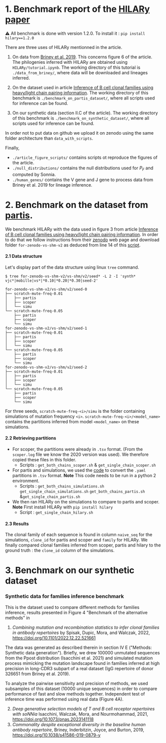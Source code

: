 # 1. Benchmark report of the [HILARy paper](https://doi.org/10.1101/2022.12.22.521661)

:warning: All benchmark is done with version 1.2.0. To install it :
`pip install hilary==1.2.0`

There are three uses of HILARy mentionned in the article.

1. On data from [Briney et al. 2019](https://www.nature.com/articles/s41586-019-0879-y). This concerns figure 6 of the article. The philogenies inferred with HILARy are obtained using `HILARy/tutorial.ipynb`. The working directory of this tutorial is `./data_from_briney/`, where data will be downloaded and lineages inferred.

2. On the dataset used in article [Inference of B cell clonal families using heavy/light chain pairing information](https://journals.plos.org/ploscompbiol/article?id=10.1371/journal.pcbi.1010723). The working directory of this benchmark is `./benchmark_on_partis_dataset/`, where all scripts used for inference can be found.

3. On our synthetic data (section II.C of the article). The working directory of this benchmark is `./benchmark_on_synthetic_dataset/`, where all scripts used for inference can be found.

In order not to put data on github we upload it on zenodo using the same folder architecture than `data_with_scripts`.

Finally,
- `./article_figure_scripts/` contains scripts ot reproduce the figures of the article.
- `./null_distributions/` contains the null distributions used for $P_F$ and computed by Sonnia.
- `./human_genes/` contains the V gene and J gene to process data from Briney et al. 2019 for lineage inference.


# 2. Benchmark on the dataset from [partis](https://journals.plos.org/ploscompbiol/article?id=10.1371/journal.pcbi.1010723).

We benchmark HILARy with the data used in figure 3 from article [Inference of B cell clonal families using heavy/light chain pairing information](https://journals.plos.org/ploscompbiol/article?id=10.1371/journal.pcbi.1010723). In order to do that we follow instructions from their [zenodo](https://zenodo.org/records/6998443) web page and download folder `for-zenodo-vs-shm-v2` as deduced from line 14 of this [script](https://github.com/psathyrella/partis/blob/7c7ec8981ca55bdaf8139fb5692a56382f050dca/bin/run-paired-loci.sh).


#### 2.1 Data structure

Let's display part of the data structure using linux `tree` command.

`$ tree for-zenodo-vs-shm-v2/vs-shm/v2/seed* -L 2 -I 'synth* vjc*|mobille|vs*|*0.10|*0.20|*0.30|seed-2'`

```
for-zenodo-vs-shm-v2/vs-shm/v2/seed-0
├── scratch-mute-freq-0.01
│   ├── partis
│   ├── scoper
│   └── simu
└── scratch-mute-freq-0.05
    ├── partis
    ├── scoper
    └── simu
for-zenodo-vs-shm-v2/vs-shm/v2/seed-1
├── scratch-mute-freq-0.01
│   ├── partis
│   ├── scoper
│   └── simu
└── scratch-mute-freq-0.05
    ├── partis
    ├── scoper
    └── simu
for-zenodo-vs-shm-v2/vs-shm/v2/seed-2
├── scratch-mute-freq-0.01
│   ├── partis
│   ├── scoper
│   └── simu
└── scratch-mute-freq-0.05
    ├── partis
    ├── scoper
    └── simu
```

For three seeds, `scratch-mute-freq-<i>/simu` is the folder containing simulations of mutation frequency `<i>`. `scratch-mute-freq-<i>/<model_name>` contains the partitions inferred from model `<model_name>` on these simulations.

#### 2.2 Retrieving partitions

- For scoper, the partitions were already in `.tsv` format. (From the `scoper.log` file we know the 2020 version was used). We therefore copied these files in this folder.
  - Scripts : `get_both_chains_scoper.sh` & `get_single_chain_scoper.sh`
- For partis and simulations, we used the [code](https://github.com/psathyrella/partis/blob/main/bin/parse-output.py) to convert the `.yaml` partitions in `.tsv` format. **Note** This code needs to be run in a python 2 environment.
  - Scripts : `get_both_chains_simulations.sh` `get_single_chain_simulations.sh` `get_both_chains_partis.sh` &`get_single_chain_partis.sh`
- We then ran HILARy on the simulations to compare to partis and scoper. **Note** First install HILARy with `pip install hilary`
  - Script : `get_single_chain_hilary.sh`

#### 2.3 Results

The clonal family of each sequence is found in column `naive_seq` for the simulations, `clone_id` for partis and scoper and `family` for HILARy. We finally compared clonal families inferred from scoper, partis and hilary to the ground truth : the `clone_id` column of the simulations.

# 3. Benchmark on our synthetic dataset

### Synthetic data for families inference benchmark

This is the dataset used to compare different methods for families inference, results presented in Figure 4 "Benchmark of the alternative methods" in

1. *Combining mutation and recombination statistics to infer clonal families in antibody repertoires* by Spisak, Dupic, Mora, and Walczak, 2022, https://doi.org/10.1101/2022.12.22.521661

The data was generated as described therein in section IV E ("Methods: Synthetic data generation"). Briefly, we drew 100000 unmutated sequences from the Ppost distribution (Isacchini et al. 2021) and simulated mutation process mimicking the mutation landscape found in families inferred at high precision in long-CDR3 subpart of a real dataset (IgG repertoire of donor 326651 from Briney et al. 2019).

To analyze the pairwise sensitivity and precision of methods, we used subsamples of this dataset (10000 unique sequences) in order to compare performance of fast and slow methods together. Independent test of inference time was performed using real data (Figure 4A).

2. *Deep generative selection models of T and B cell receptor repertoires with soNNia*
   Isacchini, Walczak, Mora, and Nourmohammad, 2021, https://doi.org/10.1073/pnas.2023141118
3. *Commonality despite exceptional diversity in the baseline human antibody repertoire*,  Briney, Inderbitzin,  Joyce, and Burton, 2019, https://doi.org/10.1038/s41586-019-0879-y
